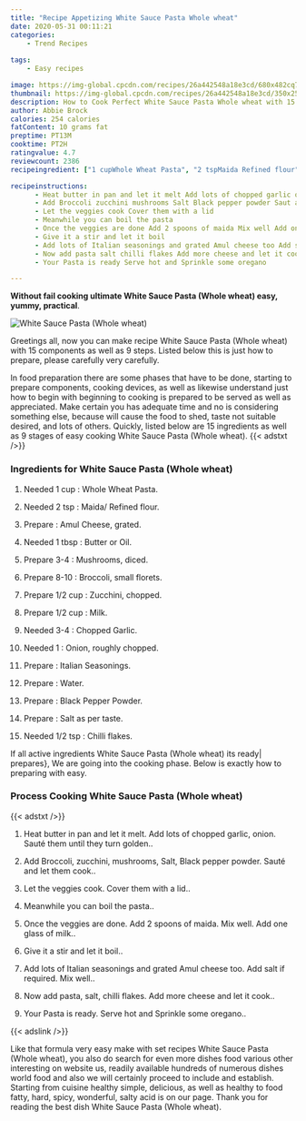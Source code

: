 ```yaml
---
title: "Recipe Appetizing White Sauce Pasta Whole wheat"
date: 2020-05-31 00:11:21
categories:
    - Trend Recipes
    
tags:
    - Easy recipes

image: https://img-global.cpcdn.com/recipes/26a442548a18e3cd/680x482cq70/white-sauce-pasta-whole-wheat-recipe-main-photo.jpg
thumbnail: https://img-global.cpcdn.com/recipes/26a442548a18e3cd/350x250cq70/white-sauce-pasta-whole-wheat-recipe-main-photo.jpg
description: How to Cook Perfect White Sauce Pasta Whole wheat with 15 ingredients and 9 stages of easy cooking.
author: Abbie Brock
calories: 254 calories
fatContent: 10 grams fat
preptime: PT13M
cooktime: PT2H
ratingvalue: 4.7
reviewcount: 2386
recipeingredient: ["1 cupWhole Wheat Pasta", "2 tspMaida Refined flour", "Amul Cheese grated", "1 tbspButter or Oil", "3-4Mushrooms diced", "8-10Broccoli small florets", "1/2 cupZucchini chopped", "1/2 cupMilk", "3-4Chopped Garlic", "1Onion roughly chopped", "Italian Seasonings", "Water", "Black Pepper Powder", "Salt as per taste", "1/2 tspChilli flakes"]

recipeinstructions: 
      - Heat butter in pan and let it melt Add lots of chopped garlic onion Saut them until they turn golden 
      - Add Broccoli zucchini mushrooms Salt Black pepper powder Saut and let them cook 
      - Let the veggies cook Cover them with a lid 
      - Meanwhile you can boil the pasta 
      - Once the veggies are done Add 2 spoons of maida Mix well Add one glass of milk 
      - Give it a stir and let it boil 
      - Add lots of Italian seasonings and grated Amul cheese too Add salt if required Mix well 
      - Now add pasta salt chilli flakes Add more cheese and let it cook 
      - Your Pasta is ready Serve hot and Sprinkle some oregano

---
```




**Without fail cooking ultimate White Sauce Pasta (Whole wheat) easy, yummy, practical**. 


![White Sauce Pasta (Whole wheat)](https://img-global.cpcdn.com/recipes/26a442548a18e3cd/680x482cq70/white-sauce-pasta-whole-wheat-recipe-main-photo.jpg "White Sauce Pasta (Whole wheat)")




Greetings all, now you can make recipe White Sauce Pasta (Whole wheat) with 15 components as well as 9 steps. Listed below this is just how to prepare, please carefully very carefully.

In food preparation there are some phases that have to be done, starting to prepare components, cooking devices, as well as likewise understand just how to begin with beginning to cooking is prepared to be served as well as appreciated. Make certain you has adequate time and no is considering something else, because will cause the food to shed, taste not suitable desired, and lots of others. Quickly, listed below are 15 ingredients as well as 9 stages of easy cooking White Sauce Pasta (Whole wheat).
{{< adstxt />}}

### Ingredients for White Sauce Pasta (Whole wheat)


1. Needed 1 cup : Whole Wheat Pasta.

1. Needed 2 tsp : Maida/ Refined flour.

1. Prepare  : Amul Cheese, grated.

1. Needed 1 tbsp : Butter or Oil.

1. Prepare 3-4 : Mushrooms, diced.

1. Prepare 8-10 : Broccoli, small florets.

1. Prepare 1/2 cup : Zucchini, chopped.

1. Prepare 1/2 cup : Milk.

1. Needed 3-4 : Chopped Garlic.

1. Needed 1 : Onion, roughly chopped.

1. Prepare  : Italian Seasonings.

1. Prepare  : Water.

1. Prepare  : Black Pepper Powder.

1. Prepare  : Salt as per taste.

1. Needed 1/2 tsp : Chilli flakes.



If all active ingredients White Sauce Pasta (Whole wheat) its ready| prepares}, We are going into the cooking phase. Below is exactly how to preparing with easy.

### Process Cooking White Sauce Pasta (Whole wheat)

{{< adstxt />}}


1. Heat butter in pan and let it melt. Add lots of chopped garlic, onion. Sauté them until they turn golden..



1. Add Broccoli, zucchini, mushrooms, Salt, Black pepper powder. Sauté and let them cook..



1. Let the veggies cook. Cover them with a lid..



1. Meanwhile you can boil the pasta..



1. Once the veggies are done. Add 2 spoons of maida. Mix well. Add one glass of milk..



1. Give it a stir and let it boil..



1. Add lots of Italian seasonings and grated Amul cheese too. Add salt if required. Mix well..



1. Now add pasta, salt, chilli flakes. Add more cheese and let it cook..



1. Your Pasta is ready. Serve hot and Sprinkle some oregano..





{{< adslink />}}

Like that formula very easy make with set recipes White Sauce Pasta (Whole wheat), you also do search for even more dishes food various other interesting on website us, readily available hundreds of numerous dishes world food and also we will certainly proceed to include and establish. Starting from cuisine healthy simple, delicious, as well as healthy to food fatty, hard, spicy, wonderful, salty acid is on our page. Thank you for reading the best dish White Sauce Pasta (Whole wheat).
